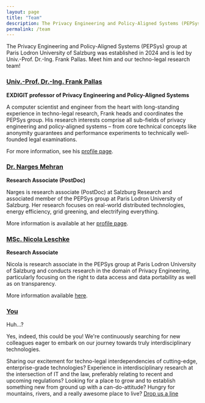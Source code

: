```yaml
---
layout: page
title: "Team"
description: The Privacy Engineering and Policy-Aligned Systems (PEPSys) group at Paris Lodron University of Salzburg introduces its members. The interdisciplinary group is led by Prof. Frank Pallas,who came to Salzburg in 2024. 
permalink: /team
---
```


The Privacy Engineering and Policy-Aligned Systems (PEPSys) group at Paris Lodron University of Salzburg was established in 2024 and is led by Univ.-Prof. Dr.-Ing. Frank Pallas. Meet him and our techno-legal research team!

### [Univ.-Prof. Dr.-Ing. Frank Pallas](/team/fp) 

**EXDIGIT professor of Privacy Engineering and Policy-Aligned Systems**

A computer scientist and engineer from the heart with long-standing experience in techno-legal research, Frank heads and coordinates the PEPSys group. His research interests comprise all sub-fields of privacy engineering and policy-aligned systems – from core technical concepts like anonymity guarantees and performance experiments to technically well-founded legal examinations. 

For more information, see his [profile page](/team/fp).

### [Dr. Narges Mehran](/team/nm)

**Research Associate (PostDoc)**

Narges is research associate (PostDoc) at Salzburg Research and associated member of the PEPSys group at Paris Lodron University of Salzburg. Her research focuses on real-world distributed technologies, energy efficiency, grid greening, and electrifying everything. 

More information is available at her [profile page](/team/nm).

### [MSc. Nicola Leschke](/team/nl)

**Research Associate**

Nicola is research associate in the PEPSys group at Paris Lodron University of Salzburg and conducts research in the domain of Privacy Engineering, particularly focusing on the right to data access and data portability as well as on transparency.

More information available [here](/team/nl).

### [You](https://en.wikipedia.org/wiki/You_%28Time_Person_of_the_Year%29#/media/File:Time_youcover01.jpg)

Huh...? 

Yes, indeed, this could be you! We're continuously searching for new colleagues eager to embark on our journey towards truly interdisciplinary technologies. 

Sharing our excitement for techno-legal interdependencies of cutting-edge, enterprise-grade technologies? Experience in interdisciplinary research at the intersection of IT and  the law, preferably relating to recent and upcoming regulations? Looking for a place to grow and to establish something new from ground up with a can-do-attitude? Hungry for mountains, rivers, and a really awesome place to live? [Drop us a line](mailto:frank.pallas@plus.ac.at)
